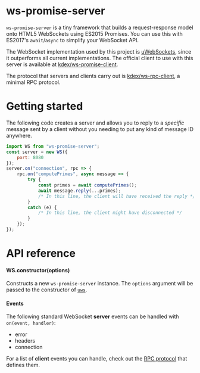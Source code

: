 # ws-promise-server
`ws-promise-server` is a tiny framework that builds a request-response model onto HTML5 WebSockets using ES2015 Promises. You can use this with ES2017's `await`/`async` to simplify your WebSocket API.

The WebSocket implementation used by this project is [uWebSockets](https://github.com/uWebSockets/uWebSockets), since it outperforms all current implementations. The official client to use with this server is available at [kdex/ws-promise-client](https://github.com/kdex/ws-promise-client).

The protocol that servers and clients carry out is [kdex/ws-rpc-client](https://github.com/kdex/ws-rpc-client), a minimal RPC protocol.

# Getting started
The following code creates a server and allows you to reply to a *specific* message sent by a client without you needing to put any kind of message ID anywhere.
```js
import WS from "ws-promise-server";
const server = new WS({
	port: 8080
});
server.on("connection", rpc => {
	rpc.on("computePrimes", async message => {
		try {
			const primes = await computePrimes();
			await message.reply(...primes);
			/* In this line, the client will have received the reply */
		}
		catch (e) {
			/* In this line, the client might have disconnected */
		}
	});
});
```
# API reference
#### WS.constructor(options)
Constructs a new `ws-promise-server` instance. The `options` argument will be passed to the constructor of [`uws`](https://github.com/uWebSockets/uWebSockets).

#### Events
The following standard WebSocket **server** events can be handled with `on(event, handler)`:
- error
- headers
- connection

For a list of **client** events you can handle, check out the [RPC protocol](https://github.com/kdex/ws-rpc-client) that defines them.